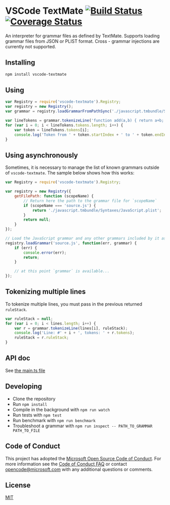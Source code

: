 # VSCode TextMate [![Build Status](https://travis-ci.org/Microsoft/vscode-textmate.svg?branch=master)](https://travis-ci.org/Microsoft/vscode-textmate) [![Coverage Status](https://coveralls.io/repos/github/Microsoft/vscode-textmate/badge.svg?branch=master)](https://coveralls.io/github/Microsoft/vscode-textmate?branch=master)

An interpreter for grammar files as defined by TextMate. Supports loading grammar files from JSON or PLIST format. Cross - grammar injections are currently not supported.

## Installing

```sh
npm install vscode-textmate
```

## Using

```javascript
var Registry = require('vscode-textmate').Registry;
var registry = new Registry();
var grammar = registry.loadGrammarFromPathSync('./javascript.tmbundle/Syntaxes/JavaScript.plist');

var lineTokens = grammar.tokenizeLine('function add(a,b) { return a+b; }');
for (var i = 0; i < lineTokens.tokens.length; i++) {
	var token = lineTokens.tokens[i];
	console.log('Token from ' + token.startIndex + ' to ' + token.endIndex + ' with scopes ' + token.scopes);
}
```

## Using asynchronously

Sometimes, it is necessary to manage the list of known grammars outside of `vscode-textmate`. The sample below shows how this works:

```javascript
var Registry = require('vscode-textmate').Registry;

var registry = new Registry({
	getFilePath: function (scopeName) {
		// Return here the path to the grammar file for `scopeName`
		if (scopeName === 'source.js') {
			return './javascript.tmbundle/Syntaxes/JavaScript.plist';
		}
		return null;
	}
});

// Load the JavaScript grammar and any other grammars included by it async.
registry.loadGrammar('source.js', function(err, grammar) {
	if (err) {
		console.error(err);
		return;
	}

	// at this point `grammar` is available...
});

```

## Tokenizing multiple lines

To tokenize multiple lines, you must pass in the previous returned `ruleStack`.

```javascript
var ruleStack = null;
for (var i = 0; i < lines.length; i++) {
	var r = grammar.tokenizeLine(lines[i], ruleStack);
	console.log('Line: #' + i + ', tokens: ' + r.tokens);
	ruleStack = r.ruleStack;
}
```

## API doc

See [the main.ts file](./src/main.ts)

## Developing

* Clone the repository
* Run `npm install`
* Compile in the background with `npm run watch`
* Run tests with `npm test`
* Run benchmark with `npm run benchmark`
* Troubleshoot a grammar with `npm run inspect -- PATH_TO_GRAMMAR PATH_TO_FILE`

## Code of Conduct

This project has adopted the [Microsoft Open Source Code of Conduct](https://opensource.microsoft.com/codeofconduct/). For more information see the [Code of Conduct FAQ](https://opensource.microsoft.com/codeofconduct/faq/) or contact [opencode@microsoft.com](mailto:opencode@microsoft.com) with any additional questions or comments.


## License
[MIT](https://github.com/Microsoft/vscode-textmate/blob/master/LICENSE.md)

